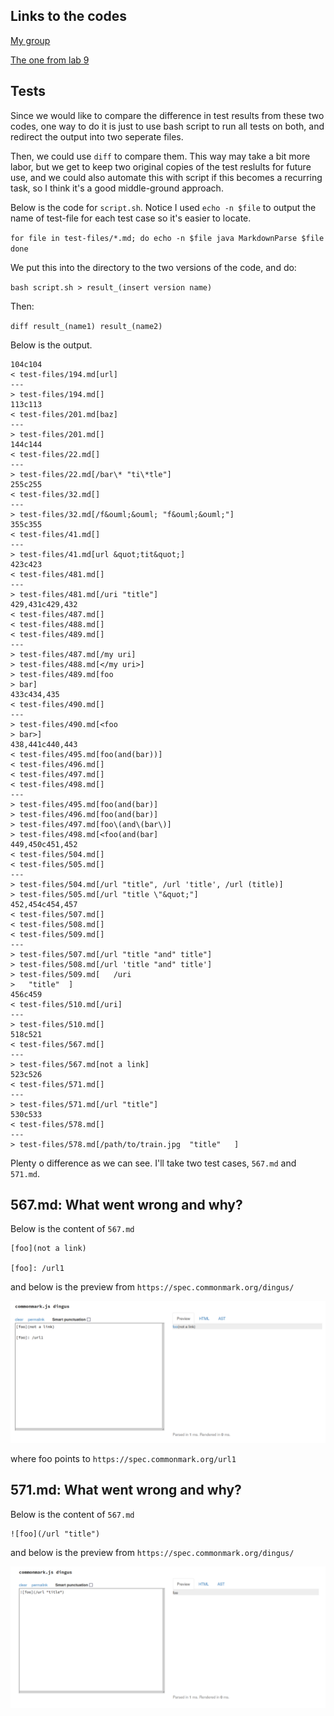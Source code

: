 ## Links to the codes

[My group](https://github.com/Aziiz0/markdown-parse-Fireflies)

[The one from lab 9](https://github.com/ucsd-cse15l-w22/markdown-parse)

## Tests
Since we would like to compare the difference in test results from these two codes, one way to do it is just to use bash script to run all tests on both, and redirect the output into two seperate files.

Then, we could use `diff` to compare them. This way may take a bit more labor, but we get to keep two original copies of the test reslults for future use, and we could also automate this with script if
this becomes a recurring task, so I think it's a good middle-ground approach.

Below is the code for `script.sh`. Notice I used `echo -n $file` to output the name of test-file for each test case so it's easier to locate.

``
for file in test-files/*.md;
do
  echo -n $file
  java MarkdownParse $file
done
``

We put this into the directory to the two versions of the code, and do:

`bash script.sh > result_(insert version name)`

Then:

`diff result_(name1) result_(name2)`

Below is the output.

```
104c104
< test-files/194.md[url]
---
> test-files/194.md[]
113c113
< test-files/201.md[baz]
---
> test-files/201.md[]
144c144
< test-files/22.md[]
---
> test-files/22.md[/bar\* "ti\*tle"]
255c255
< test-files/32.md[]
---
> test-files/32.md[/f&ouml;&ouml; "f&ouml;&ouml;"]
355c355
< test-files/41.md[]
---
> test-files/41.md[url &quot;tit&quot;]
423c423
< test-files/481.md[]
---
> test-files/481.md[/uri "title"]
429,431c429,432
< test-files/487.md[]
< test-files/488.md[]
< test-files/489.md[]
---
> test-files/487.md[/my uri]
> test-files/488.md[</my uri>]
> test-files/489.md[foo
> bar]
433c434,435
< test-files/490.md[]
---
> test-files/490.md[<foo
> bar>]
438,441c440,443
< test-files/495.md[foo(and(bar))]
< test-files/496.md[]
< test-files/497.md[]
< test-files/498.md[]
---
> test-files/495.md[foo(and(bar)]
> test-files/496.md[foo(and(bar)]
> test-files/497.md[foo\(and\(bar\)]
> test-files/498.md[<foo(and(bar]
449,450c451,452
< test-files/504.md[]
< test-files/505.md[]
---
> test-files/504.md[/url "title", /url 'title', /url (title)]
> test-files/505.md[/url "title \"&quot;"]
452,454c454,457
< test-files/507.md[]
< test-files/508.md[]
< test-files/509.md[]
---
> test-files/507.md[/url "title "and" title"]
> test-files/508.md[/url 'title "and" title']
> test-files/509.md[   /uri
>   "title"  ]
456c459
< test-files/510.md[/uri]
---
> test-files/510.md[]
518c521
< test-files/567.md[]
---
> test-files/567.md[not a link]
523c526
< test-files/571.md[]
---
> test-files/571.md[/url "title"]
530c533
< test-files/578.md[]
---
> test-files/578.md[/path/to/train.jpg  "title"   ]
```

Plenty o difference as we can see. I'll take two test cases, `567.md` and `571.md`.

## 567.md: What went wrong and why?

Below is the content of `567.md`

```
[foo](not a link)

[foo]: /url1
```

and below is the preview from `https://spec.commonmark.org/dingus/`

![](/img/report5_1.png)

where foo points to `https://spec.commonmark.org/url1`

## 571.md: What went wrong and why?

Below is the content of `567.md`

```
![foo](/url "title")
```

and below is the preview from `https://spec.commonmark.org/dingus/`

![](/img/report5_2.png)
